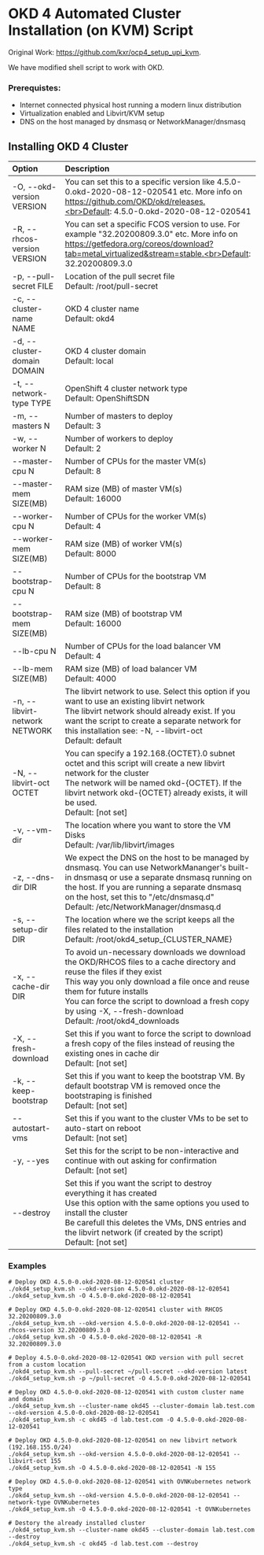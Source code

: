 # OKD 4 Automated Cluster Installation (on KVM) Script

Original Work: https://github.com/kxr/ocp4_setup_upi_kvm. 

We have modified shell script to work with OKD.

### Prerequistes:

- Internet connected physical host running a modern linux distribution
- Virtualization enabled and Libvirt/KVM setup
- DNS on the host managed by dnsmasq or NetworkManager/dnsmasq

## Installing OKD 4 Cluster


| Option  |Description   |
| :------------ | :------------ |
| -O, --okd-version VERSION | You can set this to a specific version like 4.5.0-0.okd-2020-08-12-020541 etc. More info on https://github.com/OKD/okd/releases.<br>Default: 4.5.0-0.okd-2020-08-12-020541 |
| -R, --rhcos-version VERSION | You can set a specific FCOS version to use. For example "32.20200809.3.0" etc. More info on https://getfedora.org/coreos/download?tab=metal_virtualized&stream=stable.<br>Default: 32.20200809.3.0  |
| -p, --pull-secret FILE | Location of the pull secret file<br>Default: /root/pull-secret |
| -c, --cluster-name NAME | OKD 4 cluster name<br>Default: okd4 |
| -d, --cluster-domain DOMAIN | OKD 4 cluster domain<br>Default: local |
| -t, --network-type TYPE | OpenShift 4 cluster network type<br>Default: OpenShiftSDN |
| -m, --masters N | Number of masters to deploy<br>Default: 3 |
| -w, --worker N | Number of workers to deploy<br>Default: 2 |
| --master-cpu N | Number of CPUs for the master VM(s)<br>Default: 8 |
| --master-mem SIZE(MB) | RAM size (MB) of master VM(s)<br>Default: 16000 |
| --worker-cpu N | Number of CPUs for the worker VM(s)<br>Default: 4 |
| --worker-mem SIZE(MB) | RAM size (MB) of worker VM(s)<br>Default: 8000 |
| --bootstrap-cpu N | Number of CPUs for the bootstrap VM<br>Default: 8 |
| --bootstrap-mem SIZE(MB) | RAM size (MB) of bootstrap VM<br>Default: 16000 |
| --lb-cpu N | Number of CPUs for the load balancer VM<br>Default: 4 |
| --lb-mem SIZE(MB) | RAM size (MB) of load balancer VM<br>Default: 4000 |
| -n, --libvirt-network NETWORK | The libvirt network to use. Select this option if you want to use an existing libvirt network<br>The libvirt network should already exist. If you want the script to create a separate network for this installation see: -N, --libvirt-oct<br>Default: default |
| -N, --libvirt-oct OCTET | You can specify a 192.168.{OCTET}.0 subnet octet and this script will create a new libvirt network for the cluster<br>The network will be named okd-{OCTET}. If the libvirt network okd-{OCTET} already exists, it will be used.<br>Default: [not set] |
| -v, --vm-dir | The location where you want to store the VM Disks<br>Default: /var/lib/libvirt/images |
| -z, --dns-dir DIR | We expect the DNS on the host to be managed by dnsmasq. You can use NetworkMananger's built-in dnsmasq or use a separate dnsmasq running on the host. If you are running a separate dnsmasq on the host, set this to "/etc/dnsmasq.d"<br>Default: /etc/NetworkManager/dnsmasq.d |
| -s, --setup-dir DIR | The location where we the script keeps all the files related to the installation<br>Default: /root/okd4_setup_{CLUSTER_NAME} |
| -x, --cache-dir DIR | To avoid un-necessary downloads we download the OKD/RHCOS files to a cache directory and reuse the files if they exist<br>This way you only download a file once and reuse them for future installs<br>You can force the script to download a fresh copy by using -X, --fresh-download<br>Default: /root/okd4_downloads |
| -X, --fresh-download | Set this if you want to force the script to download a fresh copy of the files instead of reusing the existing ones in cache dir<br>Default: [not set] |
| -k, --keep-bootstrap | Set this if you want to keep the bootstrap VM. By default bootstrap VM is removed once the bootstraping is finished<br>Default: [not set] |
| --autostart-vms | Set this if you want to the cluster VMs to be set to auto-start on reboot<br> Default: [not set] |
| -y, --yes | Set this for the script to be non-interactive and continue with out asking for confirmation<br>Default: [not set] |
| --destroy | Set this if you want the script to destroy everything it has created<br>Use this option with the same options you used to install the cluster<br>Be carefull this deletes the VMs, DNS entries and the libvirt network (if created by the script)<br>Default: [not set] |


### Examples
    # Deploy OKD 4.5.0-0.okd-2020-08-12-020541 cluster
    ./okd4_setup_kvm.sh --okd-version 4.5.0-0.okd-2020-08-12-020541
    ./okd4_setup_kvm.sh -O 4.5.0-0.okd-2020-08-12-020541

    # Deploy OKD 4.5.0-0.okd-2020-08-12-020541 cluster with RHCOS 32.20200809.3.0
    ./okd4_setup_kvm.sh --okd-version 4.5.0-0.okd-2020-08-12-020541 --rhcos-version 32.20200809.3.0
    ./okd4_setup_kvm.sh -O 4.5.0-0.okd-2020-08-12-020541 -R 32.20200809.3.0

    # Deploy 4.5.0-0.okd-2020-08-12-020541 OKD version with pull secret from a custom location
    ./okd4_setup_kvm.sh --pull-secret ~/pull-secret --okd-version latest
    ./okd4_setup_kvm.sh -p ~/pull-secret -O 4.5.0-0.okd-2020-08-12-020541

    # Deploy OKD 4.5.0-0.okd-2020-08-12-020541 with custom cluster name and domain
    ./okd4_setup_kvm.sh --cluster-name okd45 --cluster-domain lab.test.com --okd-version 4.5.0-0.okd-2020-08-12-020541
    ./okd4_setup_kvm.sh -c okd45 -d lab.test.com -O 4.5.0-0.okd-2020-08-12-020541

    # Deploy OKD 4.5.0-0.okd-2020-08-12-020541 on new libvirt network (192.168.155.0/24)
    ./okd4_setup_kvm.sh --okd-version 4.5.0-0.okd-2020-08-12-020541 --libvirt-oct 155
    ./okd4_setup_kvm.sh -O 4.5.0-0.okd-2020-08-12-020541 -N 155

    # Deploy OKD 4.5.0-0.okd-2020-08-12-020541 with OVNKubernetes network type
    ./okd4_setup_kvm.sh --okd-version 4.5.0-0.okd-2020-08-12-020541 --network-type OVNKubernetes
    ./okd4_setup_kvm.sh -O 4.5.0-0.okd-2020-08-12-020541 -t OVNKubernetes

    # Destory the already installed cluster
    ./okd4_setup_kvm.sh --cluster-name okd45 --cluster-domain lab.test.com --destroy
    ./okd4_setup_kvm.sh -c okd45 -d lab.test.com --destroy
